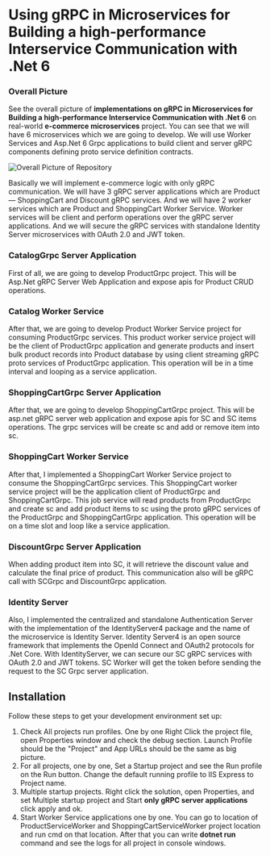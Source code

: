 # Using gRPC in Microservices for Building a high-performance Interservice Communication with .Net 6


### Overall Picture
See the overall picture of **implementations on gRPC in Microservices for Building a high-performance Interservice Communication with .Net 6** on real-world **e-commerce microservices** project. You can see that we will have 6 microservices which we are going to develop.
We will use Worker Services and Asp.Net 6 Grpc applications to build client and server gRPC components defining proto service definition contracts.

![Overall Picture of Repository](https://user-images.githubusercontent.com/1147445/98652230-5f66ee80-234c-11eb-9201-8b291b331c9f.png)

Basically we will implement e-commerce logic with only gRPC communication. We will have 3 gRPC server applications which are Product — ShoppingCart and Discount gRPC services. And we will have 2 worker services which are Product and ShoppingCart Worker Service. Worker services will be client and perform operations over the gRPC server applications. And we will secure the gRPC services with standalone Identity Server microservices with OAuth 2.0 and JWT token.

### CatalogGrpc Server Application
First of all, we are going to develop ProductGrpc project. This will be Asp.Net gRPC Server Web Application and expose apis for Product CRUD operations.

### Catalog Worker Service
After that, we are going to develop Product Worker Service project for consuming ProductGrpc services. This product worker service project will be the client of ProductGrpc application and generate products and insert bulk product records into Product database by using client streaming gRPC proto services of ProductGrpc application. This operation will be in a time interval and looping as a service application.

### ShoppingCartGrpc Server Application
After that, we are going to develop ShoppingCartGrpc project. This will be asp.net gRPC server web application and expose apis for SC and SC items operations. The grpc services will be create sc and add or remove item into sc.

### ShoppingCart Worker Service
After that, I implemented a ShoppingCart Worker Service project to consume the ShoppingCartGrpc services. This ShoppingCart worker service project will be the application client of ProductGrpc and ShoppingCartGrpc. This job service will read products from ProductGrpc and create sc and add product items to sc using the proto gRPC services of the ProductGrpc and ShoppingCartGrpc application. This operation will be on a time slot and loop like a service application.

### DiscountGrpc Server Application
When adding product item into SC, it will retrieve the discount value and calculate the final price of product. This communication also will be gRPC call with SCGrpc and DiscountGrpc application.

### Identity Server
Also, I implemented the centralized and standalone Authentication Server with the implementation of the IdentityServer4 package and the name of the microservice is Identity Server.
Identity Server4 is an open source framework that implements the OpenId Connect and OAuth2 protocols for .Net Core.
With IdentityServer, we can secure our SC gRPC services with OAuth 2.0 and JWT tokens. SC Worker will get the token before sending the request to the SC Grpc server application.

## Installation
Follow these steps to get your development environment set up:
1. Check All projects run profiles. One by one Right Click the project file, open Properties window and check the debug section. Launch Profile should be the "Project" and App URLs should be the same as big picture.
2. For all projects, one by one, Set a Startup project and see the Run profile on the Run button. Change the default running profile to IIS Express to Project name.
3. Multiple startup projects. Right click the solution, open Properties, and set Multiple startup project and Start **only gRPC server applications** click apply and ok.
4. Start Worker Service applications one by one. You can go to location of ProductServiceWorker and ShoppingCartServiceWorker project location and run cmd on that location. After that you can write **dotnet run** command and see the logs for all project in console windows.

